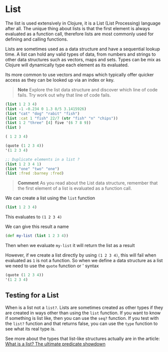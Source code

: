 # List

  The list is used extensively in Clojure, it is a List (List Processing) language after all.  The unique thing about lists is that the first element is always evaluated as a function call, therefore lists are most commonly used for defining and calling functions.
  
  Lists are sometimes used as a data structure and have a sequential lookup time.  A list can hold any valid types of data, from numbers and strings to other data structures such as vectors, maps and sets.  Types can be mix as Clojure will dynamically type each element as its evaluated.

  Its more common to use vectors and maps which typically offer quicker access as they can be looked up via an index or key.

> **Note** Explore the list data structure and discover which line of code fails.  Try work out why that line of code fails.

```clojure
(list 1 2 3 4)
(list -1 -0.234 0 1.3 8/5 3.1415926)
(list "cat" "dog" "rabit" "fish")
(list :cat 1 "fish" 22/7 (str "fish" "n" "chips"))
(list 1 2 "three" [4] five '(6 7 8 9))
(list )

( 1 2 3 4)

(quote (1 2 3 4))
'(1 2 3 4)

;; Duplicate elements in a list ?
(list 1 2 3 4 1)
(list "one" "two" "one")
(list :fred :barney :fred)
```

> **Comment** As you read about the List data structure, remember that the first element of a list is evaluated as a function call. 

We can create a list using the `list` function

```clojure
(list 1 2 3 4)
```

This evaluates to `(1 2 3 4)`

We can give this result a name 

```clojure
(def my-list (list 1 2 3 4))
```

Then when we evaluate `my-list` it will return the list as a result

However, if we create a list directly by using `(1 2 3 4)`, this will fail when evaluated as `1` is not a function.  So when we define a data structure as a list we need to use the `quote` function or ' syntax

```clojure
(quote (1 2 3 4))
'(1 2 3 4)
```


<!-- Clojure through code

;; one unique thing about lists is that the first element is always evaluated as a function call,
;; with the remaining elements as arguments.

;; So, defining a list just using () will cause an error

;; This list definition will fail, unless you have defined a function called 1
(1 2 3 4)  ;;fail

;; There is a special function called quote that tells Clojure to just treat the
;; list as data.

(quote (1 2 3 4))

;; This syntax is actually more code to type than (list 1 2 3 4),
;; so there is a shortcut for the quote function using the ' character

'(1 2 3 4)
'(-1 -0.234 0 1.3 8/5 3.1415926)
'("cat" "dog" "rabit" "fish")
'(:cat :dog :rabit :fish)
'(:cat 1 "fish" 22/7 (str "fish" "n" "chips"))

;; The quote shortcust is uses where ever you have a list that you want to treat just as data.
;; Another example is when you are including functions from other namespaces
;;(ns my-namespace.core
;;  use 'my-namespace.library)

 end of clojure through code -->


## Testing for a List

When is a list not a `list?`.  Lists are sometimes created as other types if they are created in ways other than using the `list` function.  If you want to know if something is list like, then you can use the `seq?` function.  If you test with the `list?` function and that returns false, you can use the `type` function to see what its real type is.

See more about the types that list-like structures actually are in the article: [What is a list? The ultimate predicate showdown](http://bytopia.org/2016/03/08/what-is-a-list/)

